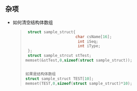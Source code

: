 ## 杂项

* 如何清空结构体数组

  > ``` c++
  >  struct sample_struct{
  >                       char csName[16];
  >                        int iSeq;
  >                        int iType;
  >  };
  >  struct sample_strcut stTest;
  > memset(&stTest,0,sizeof(struct sample_struct));
  > 
  > 
  > 如果是结构体数组
  > struct sample_struct TEST[10];
  > memset(TEST,0,sizeof(struct sample_struct)*10);
  > 
  > ```
  >
  > 
